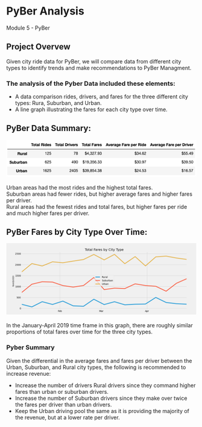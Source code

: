 # PyBer Analysis
Module 5 - PyBer
## Project Overvew
Given city ride data for PyBer, we will compare data from different city types to identify trends and make recommendations to PyBer Managment.
### The analysis of the Pyber Data included these elements:
- A data comparison rides, drivers, and fares for the three different city types:  Rura, Suburban, and Urban.
- A line graph illustrating the fares for each city type over time.

## PyBer Data Summary:
<img src=/analysis/Pyber_Summary_Data.png></img><br>
<br>
Urban areas had the most rides and the highest total fares.<br>
Suburban areas had fewer rides, but higher average fares and higher fares per driver.<br>
Rural areas had the fewest rides and total fares, but higher fares per ride and much higher fares per driver.<br>

## PyBer Fares by City Type Over Time:
<img src=/analysis/PyBer_fare_summary.png></img><br>
<br>
In the January-April 2019 time frame in this graph, there are roughly similar proportions of total fares over time for the three city types.<br>

### Pyber Summary
Given the differential in the average fares and fares per driver between the Urban, Suburban, and Rural city types, the following is recommended to increase revenue:<br>
- Increase the number of drivers Rural drivers since they command higher fares than urban or suburban drivers.<br>
- Increase the number of Suburban drivers since they make over twice the fares per driver than urban drivers.<br>
- Keep the Urban driving pool the same as it is providing the majority of the revenue, but at a lower rate per driver.<br>
